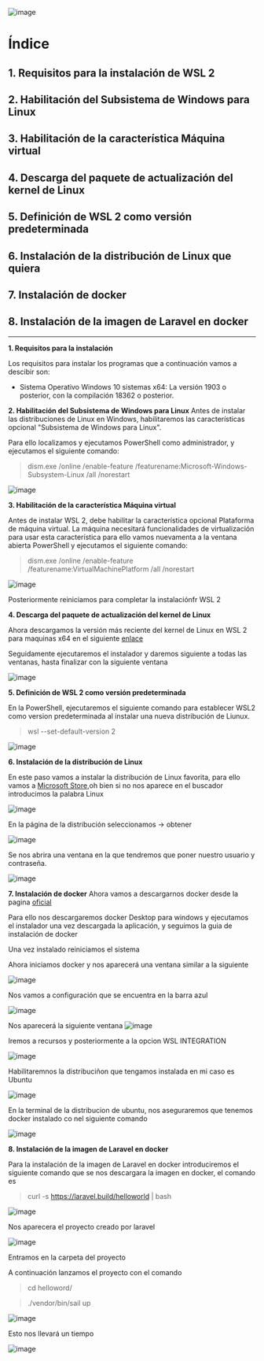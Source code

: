 
![image](https://user-images.githubusercontent.com/73592097/161028745-44f431f3-dfff-4b74-a2e4-a3e48b3cb998.png)


# Índice #

## 1. Requisitos para la instalación de WSL 2 ##

## 2. Habilitación del Subsistema de Windows para Linux ##

## 3. Habilitación de la característica Máquina virtual ##

## 4. Descarga del paquete de actualización del kernel de Linux ##

## 5. Definición de WSL 2 como versión predeterminada ##

## 6. Instalación de la distribución de Linux que quiera ##

## 7. Instalación de docker ##

## 8. Instalación de la imagen de Laravel en docker ##


<hr>

**1. Requisitos para la instalación**

Los requisitos para instalar los programas que a continuación vamos a descibir son:

- Sistema Operativo Windows 10 sistemas x64: La versión 1903 o posterior, con la compilación 18362 o posterior.

**2. Habilitación del Subsistema de Windows para Linux**
Antes de instalar las distribuciones de Linux en Windows, habilitaremos las características opcional "Subsistema de Windows para Linux".

Para ello localizamos y ejecutamos PowerShell como administrador, y ejecutamos  el siguiente comando:

> dism.exe /online /enable-feature /featurename:Microsoft-Windows-Subsystem-Linux /all /norestart 

![image](https://user-images.githubusercontent.com/73592097/161030977-ae12abc0-7872-4f6d-a05d-5b39bedf0d92.png)

**3. Habilitación de la característica Máquina virtual**

Antes de instalar WSL 2, debe habilitar la característica opcional Plataforma de máquina virtual. La máquina necesitará funcionalidades de virtualización para usar esta característica para ello vamos nuevamenta a la ventana abierta PowerShell y ejecutamos el siguiente comando:

> dism.exe /online /enable-feature /featurename:VirtualMachinePlatform /all /norestart

![image](https://user-images.githubusercontent.com/73592097/161034267-e7a15de9-a884-433d-a382-6e709d892018.png)


Posteriormente reiniciamos para completar la instalaciónfr WSL 2 

**4. Descarga del paquete de actualización del kernel de Linux**

Ahora descargamos la versión más reciente del kernel de Linux en WSL 2 para maquinas x64 en el siguiente [enlace](https://wslstorestorage.blob.core.windows.net/wslblob/wsl_update_x64.msi)

Seguidamente ejecutaremos el instalador y daremos siguiente a todas las ventanas, hasta finalizar con la siguiente ventana

![image](https://user-images.githubusercontent.com/73592097/161035082-f68715c5-1d94-4523-86a8-aa347634f8b6.png)

**5. Definición de WSL 2 como versión predeterminada**

En la  PowerShell, ejecutaremos el siguiente comando para establecer WSL2 como version predeterminada al instalar una nueva distribución de Liunux.

> wsl --set-default-version 2

![image](https://user-images.githubusercontent.com/73592097/161035661-9ec93512-a087-4de8-861d-3cd3dc996e11.png)

**6. Instalación de la distribución de Linux**

En este paso vamos a instalar la distribución de Linux favorita, para ello vamos a [Microsoft Store](https://aka.ms/wslstore),oh bien si no nos aparece en el buscador introducimos la palabra Linux

![image](https://user-images.githubusercontent.com/73592097/161036611-7f1be929-2b67-410e-9952-ed0be71960ee.png)

En la página de la distribución seleccionamos -> obtener 

![image](https://user-images.githubusercontent.com/73592097/161036792-defb193e-24d2-416c-827f-425859085acc.png)

Se nos abrira una ventana en la que tendremos que poner nuestro usuario y contraseña.

![image](https://user-images.githubusercontent.com/73592097/161037262-1f712667-ad70-4882-aa5d-147e2ad71628.png)

**7. Instalación de docker**
Ahora vamos a descargarnos docker desde la pagina [oficial](https://www.docker.com/get-started/)

Para ello nos descargaremos docker Desktop para windows y ejecutamos el instalador una vez descargada la aplicación, y seguimos la guia de instalación de docker

Una vez instalado reiniciamos el sistema


Ahora iniciamos docker y nos aparecerá una ventana similar a la siguiente

![image](https://user-images.githubusercontent.com/73592097/161039316-f692f9b5-68e0-45f3-b4f8-96c8096f3e9c.png)

Nos vamos a configuración que se encuentra en la barra azul

![image](https://user-images.githubusercontent.com/73592097/161039440-3bf96782-f684-4d5c-9a26-d1125855f7db.png)

Nos aparecerá la siguiente ventana 
![image](https://user-images.githubusercontent.com/73592097/161039537-84eeb99d-c4e9-4161-8899-c73ce18ee294.png)

Iremos a recursos y posteriormente a la opcion WSL INTEGRATION 

![image](https://user-images.githubusercontent.com/73592097/161039690-9f8145ab-ccc2-461f-a0e5-1f2278131a65.png)

Habilitaremnos la distribuciñon que tengamos instalada en mi caso es Ubuntu

![image](https://user-images.githubusercontent.com/73592097/161039818-23e4c0a4-4b07-4032-8b6f-f89005d170df.png)

En la terminal de la distribucion de ubuntu, nos aseguraremos que tenemos docker instalado co nel siguiente comando

![image](https://user-images.githubusercontent.com/73592097/161040133-63410695-357e-4529-889d-b5def469b3c4.png)


**8. Instalación de la imagen de Laravel en docker**

Para la instalación de la imagen de Laravel en docker introduciremos el siguiente comando que se nos descargara la imagen en docker, el comando es

> curl -s https://laravel.build/helloworld | bash

![image](https://user-images.githubusercontent.com/73592097/161041619-c7df69df-c756-4b9e-80a5-f444f33567cc.png)

Nos aparecera el proyecto creado por laravel

![image](https://user-images.githubusercontent.com/73592097/161041916-2d25d568-8d44-4530-9c77-dfd2d142de4b.png)

Entramos en la carpeta del proyecto

A continuación lanzamos el proyecto con el comando

> cd helloword/

> ./vendor/bin/sail up

![image](https://user-images.githubusercontent.com/73592097/161042945-229b07e8-1a40-416f-9fef-9029287dd25e.png)

Esto nos llevará un tiempo 

![image](https://user-images.githubusercontent.com/73592097/161043177-ef7bcd84-6037-4a0a-9de3-457f6ec4684d.png)

















